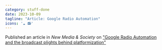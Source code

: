 ```yaml
---
category: stuff-done
date: 2023-10-09
tagline: "Article: Google Radio Automation"
icons: '☁️ 📻'
---
```


Published an article in _New Media & Society_ on ["Google Radio Automation and the broadcast plights behind platformization"](https://doi.org/10.1177/146144482312036160)
